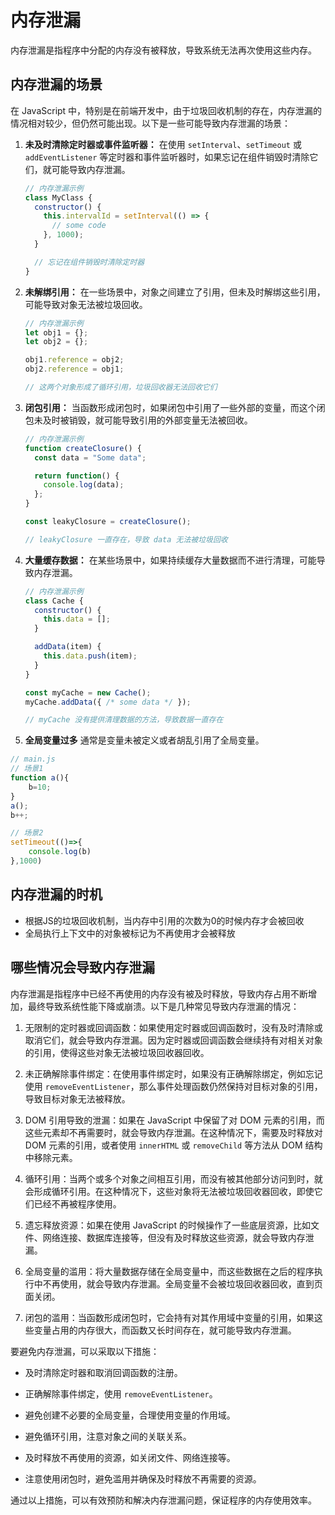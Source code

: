 # 内存泄漏

内存泄漏是指程序中分配的内存没有被释放，导致系统无法再次使用这些内存。

## 内存泄漏的场景

在 JavaScript 中，特别是在前端开发中，由于垃圾回收机制的存在，内存泄漏的情况相对较少，但仍然可能出现。以下是一些可能导致内存泄漏的场景：

1. **未及时清除定时器或事件监听器：** 在使用 `setInterval`、`setTimeout` 或 `addEventListener` 等定时器和事件监听器时，如果忘记在组件销毁时清除它们，就可能导致内存泄漏。

    ```javascript
    // 内存泄漏示例
    class MyClass {
      constructor() {
        this.intervalId = setInterval(() => {
          // some code
        }, 1000);
      }

      // 忘记在组件销毁时清除定时器
    }
    ```

2. **未解绑引用：** 在一些场景中，对象之间建立了引用，但未及时解绑这些引用，可能导致对象无法被垃圾回收。

    ```javascript
    // 内存泄漏示例
    let obj1 = {};
    let obj2 = {};

    obj1.reference = obj2;
    obj2.reference = obj1;

    // 这两个对象形成了循环引用，垃圾回收器无法回收它们
    ```

3. **闭包引用：** 当函数形成闭包时，如果闭包中引用了一些外部的变量，而这个闭包未及时被销毁，就可能导致引用的外部变量无法被回收。

    ```javascript
    // 内存泄漏示例
    function createClosure() {
      const data = "Some data";

      return function() {
        console.log(data);
      };
    }

    const leakyClosure = createClosure();

    // leakyClosure 一直存在，导致 data 无法被垃圾回收
    ```

4. **大量缓存数据：** 在某些场景中，如果持续缓存大量数据而不进行清理，可能导致内存泄漏。

    ```javascript
    // 内存泄漏示例
    class Cache {
      constructor() {
        this.data = [];
      }

      addData(item) {
        this.data.push(item);
      }
    }

    const myCache = new Cache();
    myCache.addData({ /* some data */ });

    // myCache 没有提供清理数据的方法，导致数据一直存在
    ```

5. **全局变量过多** 通常是变量未被定义或者胡乱引用了全局变量。

```js
// main.js
// 场景1
function a(){
    b=10;
}
a();
b++;

// 场景2
setTimeout(()=>{
    console.log(b)
},1000)
```

## 内存泄漏的时机

- 根据JS的垃圾回收机制，当内存中引用的次数为0的时候内存才会被回收
- 全局执行上下文中的对象被标记为不再使用才会被释放

## 哪些情况会导致内存泄漏

内存泄漏是指程序中已经不再使用的内存没有被及时释放，导致内存占用不断增加，最终导致系统性能下降或崩溃。以下是几种常见导致内存泄漏的情况：

1. 无限制的定时器或回调函数：如果使用定时器或回调函数时，没有及时清除或取消它们，就会导致内存泄漏。因为定时器或回调函数会继续持有对相关对象的引用，使得这些对象无法被垃圾回收器回收。

2. 未正确解除事件绑定：在使用事件绑定时，如果没有正确解除绑定，例如忘记使用 `removeEventListener`，那么事件处理函数仍然保持对目标对象的引用，导致目标对象无法被释放。

3. DOM 引用导致的泄漏：如果在 JavaScript 中保留了对 DOM 元素的引用，而这些元素却不再需要时，就会导致内存泄漏。在这种情况下，需要及时释放对 DOM 元素的引用，或者使用 `innerHTML` 或 `removeChild` 等方法从 DOM 结构中移除元素。

4. 循环引用：当两个或多个对象之间相互引用，而没有被其他部分访问到时，就会形成循环引用。在这种情况下，这些对象将无法被垃圾回收器回收，即使它们已经不再被程序使用。

5. 遗忘释放资源：如果在使用 JavaScript 的时候操作了一些底层资源，比如文件、网络连接、数据库连接等，但没有及时释放这些资源，就会导致内存泄漏。

6. 全局变量的滥用：将大量数据存储在全局变量中，而这些数据在之后的程序执行中不再使用，就会导致内存泄漏。全局变量不会被垃圾回收器回收，直到页面关闭。

7. 闭包的滥用：当函数形成闭包时，它会持有对其作用域中变量的引用，如果这些变量占用的内存很大，而函数又长时间存在，就可能导致内存泄漏。

要避免内存泄漏，可以采取以下措施：

- 及时清除定时器和取消回调函数的注册。
- 正确解除事件绑定，使用 `removeEventListener`。
- 避免创建不必要的全局变量，合理使用变量的作用域。
- 避免循环引用，注意对象之间的关联关系。
- 及时释放不再使用的资源，如关闭文件、网络连接等。

- 注意使用闭包时，避免滥用并确保及时释放不再需要的资源。

通过以上措施，可以有效预防和解决内存泄漏问题，保证程序的内存使用效率。
